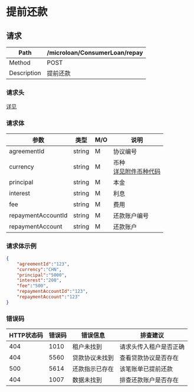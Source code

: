 # 提前还款

## 请求

| Path        | /microloan/ConsumerLoan/repay |
| ----------- | ----------------------------- |
| Method      | POST                          |
| Description | 提前还款                      |

### 请求头

[详见](../../header.md)

### 请求体

| 参数               | 类型   | M/O  | 说明                                                         |
| ------------------ | ------ | ---- | ------------------------------------------------------------ |
| agreementId        | string | M    | 协议编号                                                     |
| currency           | string | M    | 币种<br />[详见附件币种代码](../../appendices/currency_code.md) |
| principal          | string | M    | 本金                                                         |
| interest           | string | M    | 利息                                                         |
| fee                | string | M    | 费用                                                         |
| repaymentAccountId | string | M    | 还款账户编号                                                 |
| repaymentAccount   | string | M    | 还款账户                                                     |

### 请求体示例

```json
{
    "agreementId":"123",
    "currency":"CHN",
    "principal":"5000",
    "interest":"200",
    "fee":"500",
    "repaymentAccountId":"123",
    "repaymentAccount":"123"
}
```

### 错误码

| HTTP状态码 | 错误码 | 错误信息       | 排查建议               |
| ---------- | ------ | -------------- | ---------------------- |
| 404        | 1010   | 租户未找到     | 请求头传入租户是否正确 |
| 404        | 5560   | 贷款协议未找到 | 查看贷款协议是否存在   |
| 500        | 5614   | 还款指示已存在 | 该笔账单已提前还款     |
| 404        | 1007   | 数据未找到     | 排查还款账户是否存在   |